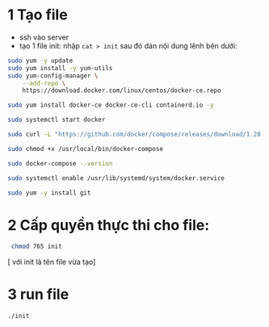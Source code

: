 # 1 Tạo file
- ssh vào server
- tạo 1 file init: nhập `cat > init` sau đó dán nội dung lênh bên dưới:

```sh
sudo yum -y update
sudo yum install -y yum-utils
sudo yum-config-manager \
    --add-repo \
    https://download.docker.com/linux/centos/docker-ce.repo

sudo yum install docker-ce docker-ce-cli containerd.io -y

sudo systemctl start docker

sudo curl -L "https://github.com/docker/compose/releases/download/1.28.6/docker-compose-$(uname -s)-$(uname -m)" -o /usr/local/bin/docker-compose

sudo chmod +x /usr/local/bin/docker-compose

sudo docker-compose --version

sudo systemctl enable /usr/lib/systemd/system/docker.service

sudo yum -y install git

```



# 2  Cấp quyền thực thi cho file:

```sh
 chmod 765 init 
```

[ với init là tên file vừa tạo]

# 3  run file

```sh
./init
```
